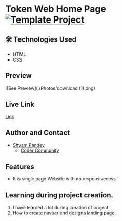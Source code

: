 # Token Web Home Page  [![Template Project](https://img.shields.io/badge/Technologies%20-HTML%2FCSS-brightgreen)](http://www.gnu.org/licenses/agpl-3.0)


## 🛠 Technologies Used
  - HTML 
  - CSS
  

## Preview
![See Preview](./Photos/download (1).png)

## Live Link
[Link](https://iridescent-tanuki-403600.netlify.app)

## Author and Contact
- [Shyam Pandey](https://github.com/Shyam-Pandey)
    - [Coder Community]()

## Features
- It is single page Website with no responsiveness.

## Learning during project creation.
1. I have learned a lot during creation of project
2. How to create navbar and designa landing page.
